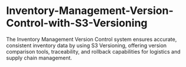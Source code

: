 # Inventory-Management-Version-Control-with-S3-Versioning
The Inventory Management Version Control system ensures accurate, consistent inventory data by using S3 Versioning, offering version comparison tools, traceability, and rollback capabilities for logistics and supply chain management.
